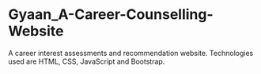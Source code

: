 # Gyaan_A-Career-Counselling-Website
A career interest assessments and recommendation website. Technologies used are HTML, CSS, JavaScript and Bootstrap.
